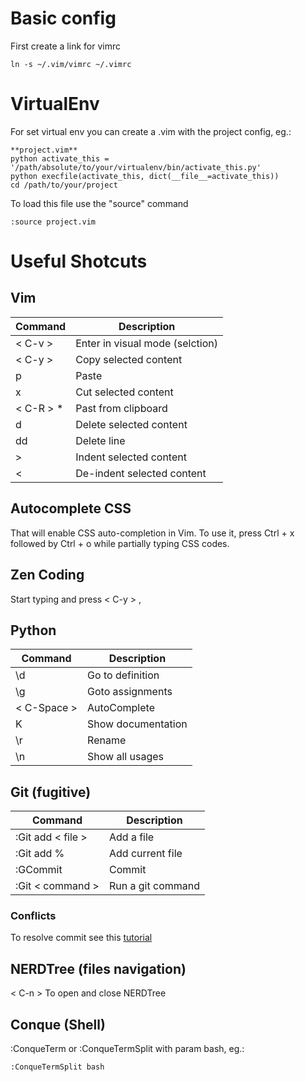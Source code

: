 # Basic config
First create a link for vimrc

	ln -s ~/.vim/vimrc ~/.vimrc

# VirtualEnv
For set virtual env you can create a .vim with the project config, eg.:
	
    **project.vim**
	python activate_this = '/path/absolute/to/your/virtualenv/bin/activate_this.py'
	python execfile(activate_this, dict(__file__=activate_this))
    cd /path/to/your/project

To load this file use the "source" command

	:source project.vim

# Useful Shotcuts

## Vim

| Command   | Description                       |
|-----------|-----------------------------------|
| < C-v >   | Enter in visual mode (selction)   |
| < C-y >   | Copy selected content             |
| p         | Paste                             |
| x         | Cut selected content              |
| < C-R > * | Past from clipboard               |
| d         | Delete selected content           |
| dd        | Delete line                       |
| >         | Indent selected content           |
| <         | De-indent selected content        | 


## Autocomplete CSS

That will enable CSS auto-completion in Vim. To use it, press Ctrl + x followed by Ctrl + o while partially typing CSS codes.

## Zen Coding

Start typing and press < C-y > ,

## Python

| Command       | Description               |
|---------------|---------------------------|
| \d            | Go to definition          |
| \g            | Goto assignments          |
| < C-Space >   | AutoComplete              |
| K             | Show documentation        |
| \r            | Rename                    |
| \n            | Show all usages           |

## Git (fugitive)

| Command           | Description                       |
|-------------------|-----------------------------------|
| :Git add < file > | Add a file                        |
| :Git add %        | Add current file                  |
| :GCommit          | Commit                            |
| :Git < command >  | Run a git command                 |

### Conflicts

To resolve commit see this [tutorial](http://vimcasts.org/episodes/fugitive-vim-resolving-merge-conflicts-with-vimdiff/)

## NERDTree (files navigation)

< C-n > To open and close NERDTree

## Conque (Shell)

:ConqueTerm or :ConqueTermSplit with param bash, eg.:

    :ConqueTermSplit bash
